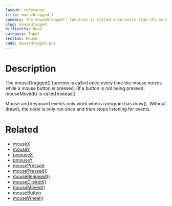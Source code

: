 ```yaml
---
layout: reference
title: mouseDragged()
summary: The mouseDragged() function is called once every time the mouse moves while a mouse button is pressed
slug: mousedragged
difficulty: None
category: Input
section: Mouse
code: mousedragged.pde
---
```


# Description

The mouseDragged() function is called once every time the mouse moves while a mouse button is pressed. (If a button is not being pressed, mouseMoved() is called instead.)

Mouse and keyboard events only work when a program has draw(). Without draw(), the code is only run once and then stops listening for events.
# Related

- [mouseX](mousex.html)
- [mouseY](mousey.html)
- [pmouseX](pmousex.html)
- [pmouseY](pmousey.html)
- [mousePressed](mousepressed.html)
- [mousePressed()](mousepressed.html)
- [mouseReleased()](mousereleased.html)
- [mouseClicked()](mouseclicked.html)
- [mouseMoved()](mousemoved.html)
- [mouseButton](mousebutton.html)
- [mouseWheel()](mousewheel.html)
